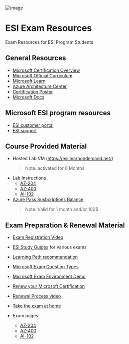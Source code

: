![image](https://user-images.githubusercontent.com/64772417/153222029-332b3411-d1a9-4db8-a197-1bef7fceeeb4.png)

# ESI Exam Resources
Exam Resources for ESI Program Students

## General Resources

- [Microsoft Certification Overview ](https://www.microsoft.com/certification "Microsoft Certification Overview ")
- [Microsoft Official Curriculum ](https://www.aka.ms/MOC "Microsoft Official Curriculum ")
- [Microsoft Learn](https://www.Microsoft.com/Learn "Microsoft Learn")
- [Azure Architecture Center](https://www.aka.ms/architecture "Azure Architecture Center")
- [Certification Poster](https://www.aka.ms/TrainCertPoster "Certification Poster")
- [Microsoft Docs](https://www.aka.ms/Docs "Microsoft Docs")

## Microsoft ESI program resources
- [ESI customer portal](https://esi.microsoft.com/)
- [ESI support](https://esisupport.microsoft.com/)

## Course Provided Material
- Hosted Lab VM (https://esi.learnondemand.net/)
  > Note: activated for 6 Months 
- Lab Instructions
    - [AZ-204](aka.ms/az400labs)
    - [AZ-400](aka.ms/az204labs)
    - [AI-102](aka.ms/ai102labs)
- [Azure Pass Susbcriptions Balance](https://www.microsoftazuresponsorships.com/balance)
  > Note: Valid for 1 month and/or 100$

## Exam Preparation & Renewal Material
- [Exam Registration Video](https://aka.ms/LxPExamDiscountVideo)
- [ESI Study Guides](https://aka.ms/ESIStudyGuides) for various exams
- [Learning Path recommendation](https://aka.ms/AzureTrainCertDeck)

- [Microsoft Exam Question Types](https://docs.microsoft.com/en-us/learn/certifications/exam-duration-question-types#question-types-on-exams)
- [Microsoft Exam Environment Demo](http://aka.ms/examdemo)
- [Renew your Microsoft Certification](https://docs.microsoft.com/en-us/learn/certifications/renew-your-microsoft-certification)
- [Renewal Process video](https://www.youtube.com/watch?v=ttuhmFHOTU8&feature=youtu.be)
- [Take the exam at home](https://www.thomasmaurer.ch/2020/03/how-to-take-a-microsoft-certification-exam-online/)
- Exam pages:
    - [AZ-204](https://docs.microsoft.com/en-us/learn/certifications/exams/az-204)
    - [AZ-400](https://docs.microsoft.com/en-us/learn/certifications/exams/az-400)
    - [AI-102](https://docs.microsoft.com/en-us/learn/certifications/exams/ai-102)


